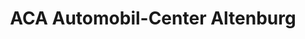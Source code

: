 ---
title: "ACA Automobil-Center Altenburg"
url: /altenburg/aca-automobil-center-altenburg/
shop: Autohaus
---